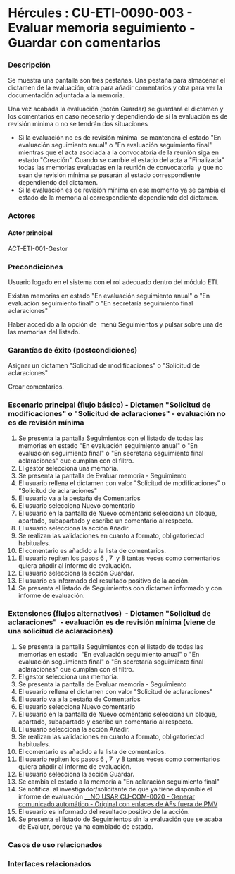 # Hércules : CU\-ETI\-0090\-003 \- Evaluar memoria seguimiento \- Guardar con comentarios







### Descripción

Se muestra una pantalla son tres pestañas. Una pestaña para almacenar el dictamen de la evaluación, otra para añadir comentarios y otra para ver la documentación adjuntada a la memoria.

Una vez acabada la evaluación (botón Guardar) se guardará el dictamen y los comentarios en caso necesario y dependiendo de si la evaluación es de revisión mínima o no se tendrán dos situaciones

* Si la evaluación no es de revisión mínima  se mantendrá el estado "En evaluación seguimiento anual" o "En evaluación seguimiento final" mientras que el acta asociada a la convocatoria de la reunión siga en estado "Creación". Cuando se cambie el estado del acta a "Finalizada" todas las memorias evaluadas en la reunión de convocatoria  y que no sean de revisión mínima se pasarán al estado correspondiente dependiendo del dictamen.
* Si la evaluación es de revisión mínima en ese momento ya se cambia el estado de la memoria al correspondiente dependiendo del dictamen.

### Actores

#### Actor principal

ACT\-ETI\-001\-Gestor

### Precondiciones

Usuario logado en el sistema con el rol adecuado dentro del módulo ETI.

Existan memorias en estado "En evaluación seguimiento anual" o "En evaluación seguimiento final" o "En secretaría seguimiento final aclaraciones"

Haber accedido a la opción de  menú Seguimientos y pulsar sobre una de las memorias del listado.

### Garantías de éxito (postcondiciones)

Asignar un dictamen "Solicitud de modificaciones" o "Solicitud de aclaraciones"

Crear comentarios.

### Escenario principal (flujo básico) \- Dictamen "Solicitud de modificaciones" o "Solicitud de aclaraciones" \- evaluación no es de revisión mínima

1. Se presenta la pantalla Seguimientos con el listado de todas las memorias en estado "En evaluación seguimiento anual" o "En evaluación seguimiento final" o "En secretaría seguimiento final aclaraciones" que cumplan con el filtro.
2. El gestor selecciona una memoria.
3. Se presenta la pantalla de Evaluar memoria \- Seguimiento
4. El usuario rellena el dictamen con valor "Solicitud de modificaciones" o "Solicitud de aclaraciones"
5. El usuario va a la pestaña de Comentarios
6. El usuario selecciona Nuevo comentario
7. El usuario en la pantalla de Nuevo comentario selecciona un bloque, apartado, subapartado y escribe un comentario al respecto.
8. El usuario selecciona la acción Añadir.
9. Se realizan las validaciones en cuanto a formato, obligatoriedad habituales.
10. El comentario es añadido a la lista de comentarios.
11. El usuario repiten los pasos 6 , 7  y 8 tantas veces como comentarios quiera añadir al informe de evaluación.
12. El usuario selecciona la acción Guardar.
13. El usuario es informado del resultado positivo de la acción.
14. Se presenta el listado de Seguimientos con dictamen informado y con informe de evaluación.

### Extensiones (flujos alternativos)  \- Dictamen "Solicitud de aclaraciones"  \- evaluación es de revisión mínima (viene de una solicitud de aclaraciones)

1. Se presenta la pantalla Seguimientos con el listado de todas las memorias en estado  "En evaluación seguimiento anual" o "En evaluación seguimiento final" o "En secretaría seguimiento final aclaraciones" que cumplan con el filtro.
2. El gestor selecciona una memoria.
3. Se presenta la pantalla de Evaluar memoria \- Seguimiento
4. El usuario rellena el dictamen con valor "Solicitud de aclaraciones"
5. El usuario va a la pestaña de Comentarios
6. El usuario selecciona Nuevo comentario
7. El usuario en la pantalla de Nuevo comentario selecciona un bloque, apartado, subapartado y escribe un comentario al respecto.
8. El usuario selecciona la acción Añadir.
9. Se realizan las validaciones en cuanto a formato, obligatoriedad habituales.
10. El comentario es añadido a la lista de comentarios.
11. El usuario repiten los pasos 6 , 7  y 8 tantas veces como comentarios quiera añadir al informe de evaluación.
12. El usuario selecciona la acción Guardar.
13. Se cambia el estado a la memoria a "En aclaración seguimiento final"
14. Se notifica  al investigador/solicitante de que ya tiene disponible el informe de evaluación [\_\_NO USAR CU\-COM\-0020 \- Generar comunicado automático \- Original con enlaces de AFs fuera de PMV](https://confluence.um.es/confluence/pages/createpage.action?spaceKey=HERCULES&title=__NO+USAR+CU-COM-0020+-+Generar+comunicado+autom%C3%A1tico+-+Original+con+enlaces+de+AFs+fuera+de+PMV&linkCreation=true&fromPageId=597853351 "/confluence/pages/createpage.action?spaceKey=HERCULES&title=__NO+USAR+CU-COM-0020+-+Generar+comunicado+autom%C3%A1tico+-+Original+con+enlaces+de+AFs+fuera+de+PMV&linkCreation=true&fromPageId=597853351")
15. El usuario es informado del resultado positivo de la acción.
16. Se presenta el listado de Seguimientos sin la evaluación que se acaba de Evaluar, porque ya ha cambiado de estado.






### Casos de uso relacionados







### Interfaces relacionados









